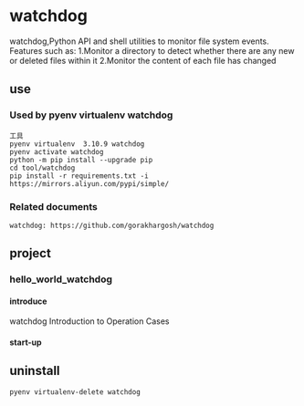 # watchdog

watchdog,Python API and shell utilities to monitor file system events.
Features such as:
    1.Monitor a directory to detect whether there are any new or deleted files within it
    2.Monitor the content of each file has changed

## use

### Used by pyenv virtualenv watchdog

    工具
    pyenv virtualenv  3.10.9 watchdog
    pyenv activate watchdog
    python -m pip install --upgrade pip
    cd tool/watchdog
    pip install -r requirements.txt -i https://mirrors.aliyun.com/pypi/simple/

### Related documents

    watchdog: https://github.com/gorakhargosh/watchdog

## project

### hello_world_watchdog

#### introduce

watchdog Introduction to Operation Cases

#### start-up

## uninstall

    pyenv virtualenv-delete watchdog
